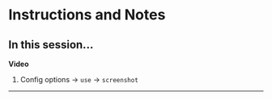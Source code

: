 # Instructions and Notes

## In this session...

**Video**
1. Config options -> `use` -> `screenshot`
---

